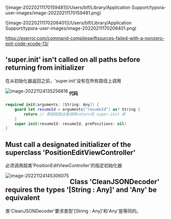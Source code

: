 ![image-20220211170159481](/Users/blf/Library/Application Support/typora-user-images/image-20220211170159481.png)

![image-20220211170206401](/Users/blf/Library/Application Support/typora-user-images/image-20220211170206401.png)

https://exerror.com/command-compileswiftsources-failed-with-a-nonzero-exit-code-xcode-13/



## 'super.init' isn't called on all paths before returning from initializer

在从初始化器返回之前，'super.init'没有在所有路径上调用

<img src="/Users/blf/Library/Application Support/typora-user-images/image-20221124135256816.png" alt="image-20221124135256816" style="zoom:100%;" align="left" />

#### 代码

``` swift
required init(arguments: [String: Any]) {
    guard let resumeId = arguments["resumeId"] as? String {
        return // 原因就是这里调用return在 super.init 前
    }
    super.init(resumeId: resumeId, prePositions: nil)
}
```



## Must call a designated initializer of the superclass 'PositionEditViewController'

必须调用超类'PositionEditViewController'的指定初始化器

<img src="/Users/blf/Library/Application Support/typora-user-images/image-20221124145306075.png" alt="image-20221124145306075" style="zoom:100%;" align="left" />





## Class 'CleanJSONDecoder' requires the types '[String : Any]' and 'Any' be equivalent

类'CleanJSONDecoder'要求类型'[String : Any]'和'Any'是等同的。
